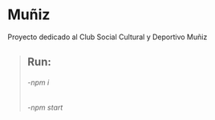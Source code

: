 # Muñiz
Proyecto dedicado al Club Social Cultural y Deportivo Muñiz


> ## Run:
> ###### -npm i
> ###### -npm start
